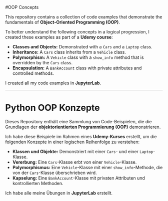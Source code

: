 #OOP Concepts

This repository contains a collection of code examples that demonstrate the fundamentals of **Object-Oriented Programming (OOP)**.

To better understand the following concepts in a logical progression, I created these examples as part of a **Udemy course**:
- **Classes and Objects:** Demonstrated with a `Cars` and a `Laptop` class.
- **Inheritance:** A `Cars` class inherits from a `Vehicle` class.
- **Polymorphism:** A `Vehicle` class with a `show_info` method that is overridden by the `Cars` class.
- **Encapsulation:** A `BankAccount` class with private attributes and controlled methods.

I created all my code examples in **JupyterLab**.
***

# Python OOP Konzepte

Dieses Repository enthält eine Sammlung von Code-Beispielen, die die Grundlagen der **objektorientierten Programmierung (OOP)** demonstrieren.

Ich habe diese Beispiele im Rahmen eines **Udemy-Kurses** erstellt, um die folgenden Konzepte in einer logischen Reihenfolge zu verstehen:
- **Klassen und Objekte:** Demonstriert mit einer `Cars`- und einer `Laptop`-Klasse.
- **Vererbung:** Eine `Cars`-Klasse erbt von einer `Vehicle`-Klasse.
- **Polymorphismus:** Eine `Vehicle`-Klasse mit einer `show_info`-Methode, die von der `Cars`-Klasse überschrieben wird.
- **Kapselung:** Eine `BankAccount`-Klasse mit privaten Attributen und kontrollierten Methoden.
  
Ich habe alle meine Übungen in **JupyterLab** erstellt.
